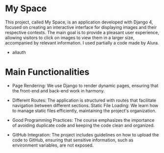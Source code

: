# My Space

This project, called My Space, is an application developed with Django 4, focused on creating an interactive interface for displaying images and their respective contexts. The main goal is to provide a pleasant user experience, allowing visitors to click on images to view them in a larger size, accompanied by relevant information. I used partially a code made by Alura.

- allauth
# Main Functionalities

- Page Rendering: We use Django to render dynamic pages, ensuring that the front-end and back-end work in harmony.

- Different Routes: The application is structured with routes that facilitate navigation between different sections.
Static File Loading: We learn how to manage static files efficiently, maintaining the project's organization.

- Good Programming Practices: The course emphasizes the importance of avoiding duplicate code and keeping the code clean and organized.

- GitHub Integration: The project includes guidelines on how to upload the code to GitHub, ensuring that sensitive information, such as environment variables, are not exposed.